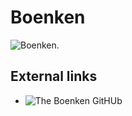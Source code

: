 # Boenken

![Boenken](https://github.com/richelbilderbeek/Boenken).

## External links

 * ![The Boenken GitHUb](https://github.com/richelbilderbeek/Boenken)